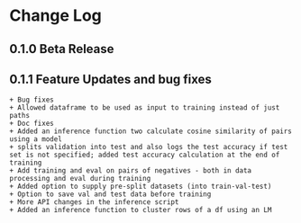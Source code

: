 # Change Log

## 0.1.0 Beta Release
## 0.1.1 Feature Updates and bug fixes
    + Bug fixes 
    + Allowed dataframe to be used as input to training instead of just paths
    + Doc fixes
    + Added an inference function two calculate cosine similarity of pairs using a model
    + splits validation into test and also logs the test accuracy if test set is not specified; added test accuracy calculation at the end of training
    + Add training and eval on pairs of negatives - both in data processing and eval during training
    + Added option to supply pre-split datasets (into train-val-test)
    + Option to save val and test data before training
    + More API changes in the inference script
    + Added an inference function to cluster rows of a df using an LM
    
